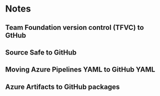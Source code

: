 # Notes

## Team Foundation version control (TFVC) to GtHub

##  Source Safe to GitHub 

## Moving Azure Pipelines YAML to GitHub YAML

## Azure Artifacts to GitHub packages
 
